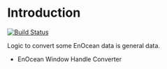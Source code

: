# Introduction 

[![Build Status](https://automatica-core.visualstudio.com/automatica/_apis/build/status/Plugins/Logics/P3.Logic.EnOcean?branchName=develop)](https://automatica-core.visualstudio.com/automatica/_build/latest?definitionId=44&branchName=develop)

Logic to convert some EnOcean data is general data.

* EnOcean Window Handle Converter